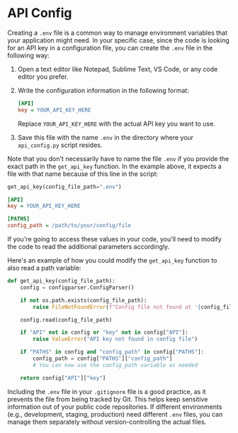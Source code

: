 # API Config

Creating a `.env` file is a common way to manage environment variables that your application might need. In your specific case, since the code is looking for an API key in a configuration file, you can create the `.env` file in the following way:

1. Open a text editor like Notepad, Sublime Text, VS Code, or any code editor you prefer.
2. Write the configuration information in the following format:

   ```ini
   [API]
   key = YOUR_API_KEY_HERE
   ```

   Replace `YOUR_API_KEY_HERE` with the actual API key you want to use.

3. Save this file with the name `.env` in the directory where your `api_config.py` script resides.

Note that you don't necessarily have to name the file `.env` if you provide the exact path in the `get_api_key` function. In the example above, it expects a file with that name because of this line in the script:

```python
get_api_key(config_file_path=".env")
```

```ini
[API]
key = YOUR_API_KEY_HERE

[PATHS]
config_path = /path/to/your/config/file
```

If you're going to access these values in your code, you'll need to modify the code to read the additional parameters accordingly.

Here's an example of how you could modify the `get_api_key` function to also read a path variable:

```python
def get_api_key(config_file_path):
    config = configparser.ConfigParser()

    if not os.path.exists(config_file_path):
        raise FileNotFoundError(f"Config file not found at '{config_file_path}'")

    config.read(config_file_path)

    if "API" not in config or "key" not in config["API"]:
        raise ValueError("API key not found in config file")

    if "PATHS" in config and "config_path" in config["PATHS"]:
        config_path = config["PATHS"]["config_path"]
        # You can now use the config_path variable as needed

    return config["API"]["key"]
```

Including the `.env` file in your `.gitignore` file is a good practice, as it prevents the file from being tracked by Git. This helps keep sensitive information out of your public code repositories. If different environments (e.g., development, staging, production) need different `.env` files, you can manage them separately without version-controlling the actual files.
